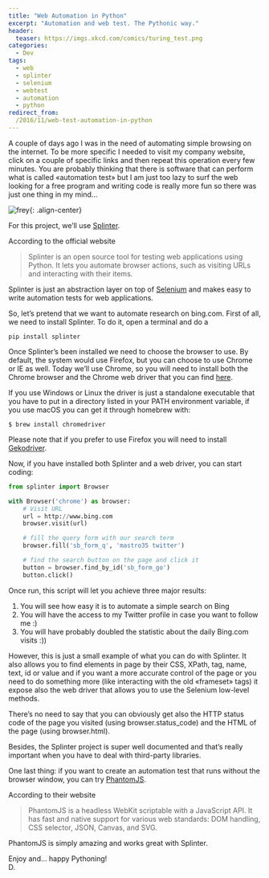 ```yaml
---
title: "Web Automation in Python"
excerpt: "Automation and web test. The Pythonic way."
header:
  teaser: https://imgs.xkcd.com/comics/turing_test.png
categories:
  - Dev
tags:
  - web
  - splinter
  - selenium
  - webtest
  - automation
  - python
redirect_from:
  /2016/11/web-test-automation-in-python
---
```

A couple of days ago I was in the need of automating simple browsing on the internet.
To be more specific I needed to visit my company website, click on a couple of specific links and then repeat this operation every few minutes. You are probably thinking that there is software that can perform what is called «automation test» but I am just too lazy to surf the web looking for a free program and writing code is really more fun so there was just one thing in my mind...

![frey](https://cdn-images-1.medium.com/max/800/1*x38OL4Y7YnkXsZLDLihs7Q.jpeg){: .align-center}

For this project, we’ll use [Splinter](https://splinter.readthedocs.io).

According to the official website

> Splinter is an open source tool for testing web applications using Python. It lets you automate browser actions, such as visiting URLs and interacting with their items.

Splinter is just an abstraction layer on top of [Selenium](http://seleniumhq.org/) and makes easy to write automation tests for web applications.

So, let’s pretend that we want to automate research on bing.com.
First of all, we need to install Splinter.
To do it, open a terminal and do a

```console
pip install splinter
```

Once Splinter’s been installed we need to choose the browser to use.
By default, the system would use Firefox, but you can choose to use Chrome or IE as well.
Today we’ll use Chrome, so you will need to install both the Chrome browser and the Chrome web driver that you can find [here](https://sites.google.com/a/chromium.org/chromedriver/downloads).

If you use Windows or Linux the driver is just a standalone executable that you have to put in a directory listed in your PATH environment variable, if you use macOS you can get it through homebrew with:

```console
$ brew install chromedriver
```

Please note that if you prefer to use Firefox you will need to install [Gekodriver](https://github.com/mozilla/geckodriver).

Now, if you have installed both Splinter and a web driver, you can start coding:

```python
from splinter import Browser

with Browser('chrome') as browser:
    # Visit URL
    url = http://www.bing.com
    browser.visit(url)

    # fill the query form with our search term
    browser.fill('sb_form_q', 'mastro35 twitter')

    # find the search button on the page and click it
    button = browser.find_by_id('sb_form_go')
    button.click()
```

Once run, this script will let you achieve three major results:

1. You will see how easy it is to automate a simple search on Bing
2. You will have the access to my Twitter profile in case you want to follow me :)
3. You will have probably doubled the statistic about the daily Bing.com visits :))

However, this is just a small example of what you can do with Splinter.
It also allows you to find elements in page by their CSS, XPath, tag, name, text, id or value and if you want a more accurate control of the page or you need to do something more (like interacting with the old «frameset» tags) it expose also the web driver that allows you to use the Selenium low-level methods.

There’s no need to say that you can obviously get also the HTTP status code of the page you visited (using browser.status_code) and the HTML of the page (using browser.html).

Besides, the Splinter project is super well documented and that’s really important when you have to deal with third-party libraries.

One last thing: if you want to create an automation test that runs without the browser window, you can try [PhantomJS](http://phantomjs.org/).

According to their website

> PhantomJS is a headless WebKit scriptable with a JavaScript API. It has fast and native support for various web standards: DOM handling, CSS selector, JSON, Canvas, and SVG.

PhantomJS is simply amazing and works great with Splinter.

Enjoy and... happy Pythoning!  
D.
